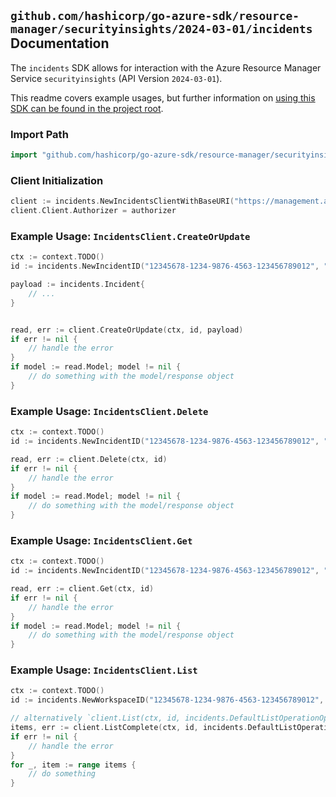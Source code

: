 
## `github.com/hashicorp/go-azure-sdk/resource-manager/securityinsights/2024-03-01/incidents` Documentation

The `incidents` SDK allows for interaction with the Azure Resource Manager Service `securityinsights` (API Version `2024-03-01`).

This readme covers example usages, but further information on [using this SDK can be found in the project root](https://github.com/hashicorp/go-azure-sdk/tree/main/docs).

### Import Path

```go
import "github.com/hashicorp/go-azure-sdk/resource-manager/securityinsights/2024-03-01/incidents"
```


### Client Initialization

```go
client := incidents.NewIncidentsClientWithBaseURI("https://management.azure.com")
client.Client.Authorizer = authorizer
```


### Example Usage: `IncidentsClient.CreateOrUpdate`

```go
ctx := context.TODO()
id := incidents.NewIncidentID("12345678-1234-9876-4563-123456789012", "example-resource-group", "workspaceValue", "incidentIdentifierValue")

payload := incidents.Incident{
	// ...
}


read, err := client.CreateOrUpdate(ctx, id, payload)
if err != nil {
	// handle the error
}
if model := read.Model; model != nil {
	// do something with the model/response object
}
```


### Example Usage: `IncidentsClient.Delete`

```go
ctx := context.TODO()
id := incidents.NewIncidentID("12345678-1234-9876-4563-123456789012", "example-resource-group", "workspaceValue", "incidentIdentifierValue")

read, err := client.Delete(ctx, id)
if err != nil {
	// handle the error
}
if model := read.Model; model != nil {
	// do something with the model/response object
}
```


### Example Usage: `IncidentsClient.Get`

```go
ctx := context.TODO()
id := incidents.NewIncidentID("12345678-1234-9876-4563-123456789012", "example-resource-group", "workspaceValue", "incidentIdentifierValue")

read, err := client.Get(ctx, id)
if err != nil {
	// handle the error
}
if model := read.Model; model != nil {
	// do something with the model/response object
}
```


### Example Usage: `IncidentsClient.List`

```go
ctx := context.TODO()
id := incidents.NewWorkspaceID("12345678-1234-9876-4563-123456789012", "example-resource-group", "workspaceValue")

// alternatively `client.List(ctx, id, incidents.DefaultListOperationOptions())` can be used to do batched pagination
items, err := client.ListComplete(ctx, id, incidents.DefaultListOperationOptions())
if err != nil {
	// handle the error
}
for _, item := range items {
	// do something
}
```
